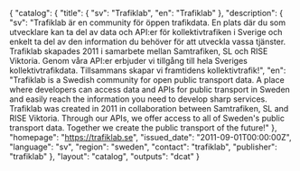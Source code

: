 {
    "catalog": {
        "title": {
            "sv": "Trafiklab",
            "en": "Trafiklab"
        },
        "description": {
            "sv": "Trafiklab är en community för öppen trafikdata. En plats där du som utvecklare kan ta del av data och API:er för kollektivtrafiken i Sverige och enkelt ta del av den information du behöver för att utveckla vassa tjänster. Trafiklab skapades 2011 i samarbete mellan Samtrafiken, SL och RISE Viktoria. Genom våra API:er erbjuder vi tillgång till hela Sveriges kollektivtrafikdata. Tillsammans skapar vi framtidens kollektivtrafik!",
            "en": "Trafiklab is a Swedish community for open public transport data. A place where developers can access data and APIs for public transport in Sweden and easily reach the information you need to develop sharp services. Trafiklab was created in 2011 in collaboration between Samtrafiken, SL and RISE Viktoria. Through our APIs, we offer access to all of Sweden's public transport data. Together we create the public transport of the future!"
        },
        "homepage": "https://trafiklab.se",
        "issued_date": "2011-09-01T00:00:00Z",
        "language": "sv",
        "region": "sweden",
        "contact": "trafiklab",
        "publisher": "trafiklab"
    },
    "layout": "catalog",
    "outputs": "dcat"
}
